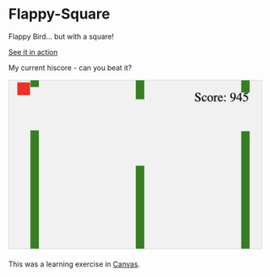 # Flappy-Square
Flappy Bird... but with a square! 

[See it in action](https://bargotta.github.io/Flappy-Square/)

My current hiscore - can you beat it?

![](snaps/hiscore.png)

This was a learning exercise in [Canvas](https://developer.mozilla.org/en-US/docs/Web/API/Canvas_API).
